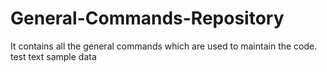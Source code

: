 # General-Commands-Repository
It contains all the general commands which are used to maintain the code.
test text
sample data
